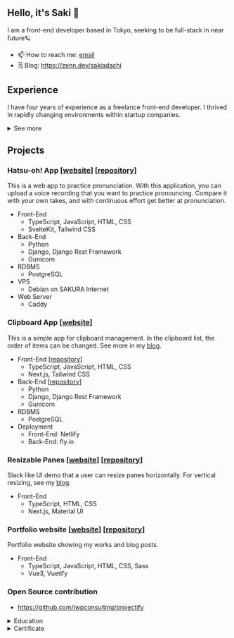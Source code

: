 ## Hello, it's Saki 👋

I am a front-end developer based in Tokyo, seeking to be full-stack in near future🪐

- 📫 How to reach me: [email](mailto:hello@sakiadachi.com)
- 🗒️ Blog: https://zenn.dev/sakiadachi

## Experience

I have four years of experience as a freelance front-end developer. I thrived in rapidly changing environments within startup companies.

<details>
<summary>See more</summary>

| Company          | Description                     | Language, Framework               | Period            |
| ---------------- | ------------------------------- | --------------------------------- | ----------------- |
| Run.Edge Limited | Front-End developer (Freelance) | TypeScript, Dart, Vue.js, Flutter | 2021.11 ~ 2023.12 |
| upto4 Inc        | Front-End developer (Freelance) | JavaScript, Nuxt                  | 2020.6 ~ 2021.10  |

Before becoming a front-end developer, I worked as a designer in Tokyo. Through interior and graphic design, I was impressed by how various software streamlined operations and solved problems. Inspired by this experience, I wanted to create tools that solve people's problems, which led me to start learning web development.

</details>

## Projects

### Hatsu-oh! App [[website](https://ik1-428-46391.vs.sakura.ne.jp)] [[repository](https://github.com/sakiadachi/hatsuon-app)]

This is a web app to practice pronunciation. With this application, you can upload a voice recording that you want to practice pronouncing. Compare it with your own takes, and with continuous effort get better at pronunciation.

- Front-End
  - TypeScript, JavaScript, HTML, CSS
  - SvelteKit, Tailwind CSS
- Back-End
  - Python
  - Django, Django Rest Framework
  - Gunicorn
- RDBMS
  - PostgreSQL
- VPS
  - Debian on SAKURA Internet
- Web Server
  - Caddy

### Clipboard App [[website](https://joyful-faloodeh-f040f9.netlify.app/)]

This is a simple app for clipboard management. In the clipboard list, the order of items can be changed. See more in my [blog](https://sakiadachi.com/blog/clipboard-app).

- Front-End [[repository](https://github.com/sakiadachi/emoji-clipboard-app)]
  - TypeScript, JavaScript, HTML, CSS
  - Next.js, Tailwind CSS
- Back-End [[repository](https://github.com/sakiadachi/clipboard_project)]
  - Python
  - Django, Django Rest Framework
  - Gunicorn
- RDBMS
  - PostgreSQL
- Deployment
  - Front-End: Netlify
  - Back-End: fly.io

### Resizable Panes [[website](https://resizable-elements.netlify.app)] [[repository](https://github.com/sakiadachi/resizable-elements)]

Slack like UI demo that a user can resize panes horizontally.
For vertical resizing, see my [blog](https://sakiadachi.com/blog/resizable-element).

- Front-End
  - TypeScript, HTML, CSS
  - Next.js, Material UI

### Portfolio website [[website](https://sakiadachi.com)] [[repository](https://github.com/sakiadachi/portfolio-better)]

Portfolio website showing my works and blog posts.

- Front-End
  - TypeScript, JavaScript, HTML, CSS, Sass
  - Vue3, Vuetify

### Open Source contribution

- https://github.com/jwpconsulting/projectify

<details>

<summary>Education</summary>

- Udacity Front-End Web Developer Nano-degree Online Program (2019)
- University of Brighton BA 3D Design & Craft (2015 ~ 2019)
</details>

<details>
<summary>Certificate</summary>

- Fundamental Information Technology Engineer Examination, 基本情報技術者試験 (2024.5)
- TOEIC scored 910 (2019.5)
</details>
